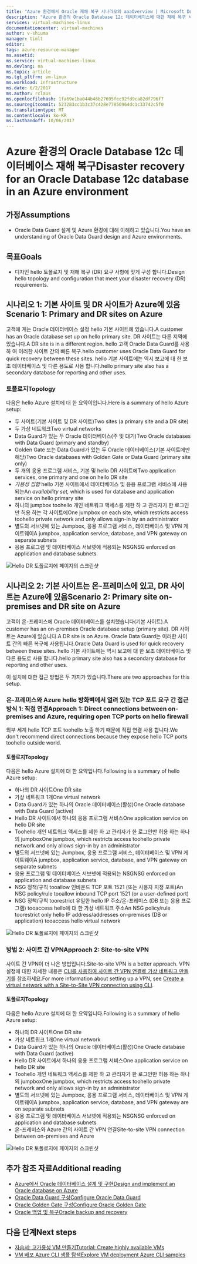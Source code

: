 ```yaml
---
title: "Azure 환경에서 Oracle 재해 복구 시나리오의 aaaOverview | Microsoft Docs"
description: "Azure 환경의 Oracle Database 12c 데이터베이스에 대한 재해 복구 시나리오입니다."
services: virtual-machines-linux
documentationcenter: virtual-machines
author: v-shiuma
manager: timlt
editor: 
tags: azure-resource-manager
ms.assetid: 
ms.service: virtual-machines-linux
ms.devlang: na
ms.topic: article
ms.tgt_pltfrm: vm-linux
ms.workload: infrastructure
ms.date: 6/2/2017
ms.author: rclaus
ms.openlocfilehash: 1fa69e1ba044b46b27695fec92fd9ca82df796f7
ms.sourcegitcommit: 523283cc1b3c37c428e77850964dc1c33742c5f0
ms.translationtype: MT
ms.contentlocale: ko-KR
ms.lasthandoff: 10/06/2017
---
```

# <a name="disaster-recovery-for-an-oracle-database-12c-database-in-an-azure-environment"></a><span data-ttu-id="8e6c7-103">Azure 환경의 Oracle Database 12c 데이터베이스 재해 복구</span><span class="sxs-lookup"><span data-stu-id="8e6c7-103">Disaster recovery for an Oracle Database 12c database in an Azure environment</span></span>

## <a name="assumptions"></a><span data-ttu-id="8e6c7-104">가정</span><span class="sxs-lookup"><span data-stu-id="8e6c7-104">Assumptions</span></span>

- <span data-ttu-id="8e6c7-105">Oracle Data Guard 설계 및 Azure 환경에 대해 이해하고 있습니다.</span><span class="sxs-lookup"><span data-stu-id="8e6c7-105">You have an understanding of Oracle Data Guard design and Azure environments.</span></span>


## <a name="goals"></a><span data-ttu-id="8e6c7-106">목표</span><span class="sxs-lookup"><span data-stu-id="8e6c7-106">Goals</span></span>
- <span data-ttu-id="8e6c7-107">디자인 hello 토폴로지 및 재해 복구 (DR) 요구 사항에 맞게 구성 합니다.</span><span class="sxs-lookup"><span data-stu-id="8e6c7-107">Design hello topology and configuration that meet your disaster recovery (DR) requirements.</span></span>

## <a name="scenario-1-primary-and-dr-sites-on-azure"></a><span data-ttu-id="8e6c7-108">시나리오 1: 기본 사이트 및 DR 사이트가 Azure에 있음</span><span class="sxs-lookup"><span data-stu-id="8e6c7-108">Scenario 1: Primary and DR sites on Azure</span></span>

<span data-ttu-id="8e6c7-109">고객에 게는 Oracle 데이터베이스 설정 hello 기본 사이트에 있습니다.</span><span class="sxs-lookup"><span data-stu-id="8e6c7-109">A customer has an Oracle database set up on hello primary site.</span></span> <span data-ttu-id="8e6c7-110">DR 사이트는 다른 지역에 있습니다.</span><span class="sxs-lookup"><span data-stu-id="8e6c7-110">A DR site is in a different region.</span></span> <span data-ttu-id="8e6c7-111">hello 고객 Oracle Data Guard를 사용 하 여 이러한 사이트 간의 빠른 복구.</span><span class="sxs-lookup"><span data-stu-id="8e6c7-111">hello customer uses Oracle Data Guard for quick recovery between these sites.</span></span> <span data-ttu-id="8e6c7-112">hello 기본 사이트에는 역시 보고에 대 한 보조 데이터베이스 및 다른 용도로 사용 합니다.</span><span class="sxs-lookup"><span data-stu-id="8e6c7-112">hello primary site also has a secondary database for reporting and other uses.</span></span> 

### <a name="topology"></a><span data-ttu-id="8e6c7-113">토폴로지</span><span class="sxs-lookup"><span data-stu-id="8e6c7-113">Topology</span></span>

<span data-ttu-id="8e6c7-114">다음은 hello Azure 설치에 대 한 요약이입니다.</span><span class="sxs-lookup"><span data-stu-id="8e6c7-114">Here is a summary of hello Azure setup:</span></span>

- <span data-ttu-id="8e6c7-115">두 사이트(기본 사이트 및 DR 사이트)</span><span class="sxs-lookup"><span data-stu-id="8e6c7-115">Two sites (a primary site and a DR site)</span></span>
- <span data-ttu-id="8e6c7-116">두 가상 네트워크</span><span class="sxs-lookup"><span data-stu-id="8e6c7-116">Two virtual networks</span></span>
- <span data-ttu-id="8e6c7-117">Data Guard가 있는 두 Oracle 데이터베이스(주 및 대기)</span><span class="sxs-lookup"><span data-stu-id="8e6c7-117">Two Oracle databases with Data Guard (primary and standby)</span></span>
- <span data-ttu-id="8e6c7-118">Golden Gate 또는 Data Guard가 있는 두 Oracle 데이터베이스(기본 사이트에만 해당)</span><span class="sxs-lookup"><span data-stu-id="8e6c7-118">Two Oracle databases with Golden Gate or Data Guard (primary site only)</span></span>
- <span data-ttu-id="8e6c7-119">두 개의 응용 프로그램 서비스, 기본 및 hello DR 사이트에</span><span class="sxs-lookup"><span data-stu-id="8e6c7-119">Two application services, one primary and one on hello DR site</span></span>
- <span data-ttu-id="8e6c7-120">*가용성 집합* hello 기본 사이트에서 데이터베이스 및 응용 프로그램 서비스에 사용 되는</span><span class="sxs-lookup"><span data-stu-id="8e6c7-120">An *availability set,* which is used for database and application service on hello primary site</span></span>
- <span data-ttu-id="8e6c7-121">하나의 jumpbox toohello 개인 네트워크 액세스를 제한 하 고 관리자가 한 로그인만 허용 하는 각 사이트에</span><span class="sxs-lookup"><span data-stu-id="8e6c7-121">One jumpbox on each site, which restricts access toohello private network and only allows sign-in by an administrator</span></span>
- <span data-ttu-id="8e6c7-122">별도의 서브넷에 있는 Jumpbox, 응용 프로그램 서비스, 데이터베이스 및 VPN 게이트웨이</span><span class="sxs-lookup"><span data-stu-id="8e6c7-122">A jumpbox, application service, database, and VPN gateway on separate subnets</span></span>
- <span data-ttu-id="8e6c7-123">응용 프로그램 및 데이터베이스 서브넷에 적용되는 NSG</span><span class="sxs-lookup"><span data-stu-id="8e6c7-123">NSG enforced on application and database subnets</span></span>

![Hello DR 토폴로지에 페이지의 스크린샷](./media/oracle-disaster-recovery/oracle_topology_01.png)

## <a name="scenario-2-primary-site-on-premises-and-dr-site-on-azure"></a><span data-ttu-id="8e6c7-125">시나리오 2: 기본 사이트는 온-프레미스에 있고, DR 사이트는 Azure에 있음</span><span class="sxs-lookup"><span data-stu-id="8e6c7-125">Scenario 2: Primary site on-premises and DR site on Azure</span></span>

<span data-ttu-id="8e6c7-126">고객이 온-프레미스에 Oracle 데이터베이스를 설치했습니다(기본 사이트).</span><span class="sxs-lookup"><span data-stu-id="8e6c7-126">A customer has an on-premises Oracle database setup (primary site).</span></span> <span data-ttu-id="8e6c7-127">DR 사이트는 Azure에 있습니다.</span><span class="sxs-lookup"><span data-stu-id="8e6c7-127">A DR site is on Azure.</span></span> <span data-ttu-id="8e6c7-128">Oracle Data Guard는 이러한 사이트 간의 빠른 복구에 사용됩니다.</span><span class="sxs-lookup"><span data-stu-id="8e6c7-128">Oracle Data Guard is used for quick recovery between these sites.</span></span> <span data-ttu-id="8e6c7-129">hello 기본 사이트에는 역시 보고에 대 한 보조 데이터베이스 및 다른 용도로 사용 합니다.</span><span class="sxs-lookup"><span data-stu-id="8e6c7-129">hello primary site also has a secondary database for reporting and other uses.</span></span> 

<span data-ttu-id="8e6c7-130">이 설치에 대한 접근 방법은 두 가지가 있습니다.</span><span class="sxs-lookup"><span data-stu-id="8e6c7-130">There are two approaches for this setup.</span></span>

### <a name="approach-1-direct-connections-between-on-premises-and-azure-requiring-open-tcp-ports-on-hello-firewall"></a><span data-ttu-id="8e6c7-131">온-프레미스와 Azure hello 방화벽에서 열려 있는 TCP 포트 요구 간 접근 방식 1: 직접 연결</span><span class="sxs-lookup"><span data-stu-id="8e6c7-131">Approach 1: Direct connections between on-premises and Azure, requiring open TCP ports on hello firewall</span></span> 

<span data-ttu-id="8e6c7-132">외부 세계 hello TCP 포트 toohello 노출 하기 때문에 직접 연결 사용 합니다.</span><span class="sxs-lookup"><span data-stu-id="8e6c7-132">We don't recommend direct connections because they expose hello TCP ports toohello outside world.</span></span>

#### <a name="topology"></a><span data-ttu-id="8e6c7-133">토폴로지</span><span class="sxs-lookup"><span data-stu-id="8e6c7-133">Topology</span></span>

<span data-ttu-id="8e6c7-134">다음은 hello Azure 설치에 대 한 요약입니다.</span><span class="sxs-lookup"><span data-stu-id="8e6c7-134">Following is a summary of hello Azure setup:</span></span>

- <span data-ttu-id="8e6c7-135">하나의 DR 사이트</span><span class="sxs-lookup"><span data-stu-id="8e6c7-135">One DR site</span></span> 
- <span data-ttu-id="8e6c7-136">가상 네트워크 1개</span><span class="sxs-lookup"><span data-stu-id="8e6c7-136">One virtual network</span></span>
- <span data-ttu-id="8e6c7-137">Data Guard가 있는 하나의 Oracle 데이터베이스(활성)</span><span class="sxs-lookup"><span data-stu-id="8e6c7-137">One Oracle database with Data Guard (active)</span></span>
- <span data-ttu-id="8e6c7-138">Hello DR 사이트에서 하나의 응용 프로그램 서비스</span><span class="sxs-lookup"><span data-stu-id="8e6c7-138">One application service on hello DR site</span></span>
- <span data-ttu-id="8e6c7-139">Toohello 개인 네트워크 액세스를 제한 하 고 관리자가 한 로그인만 허용 하는 하나의 jumpbox</span><span class="sxs-lookup"><span data-stu-id="8e6c7-139">One jumpbox, which restricts access toohello private network and only allows sign-in by an administrator</span></span>
- <span data-ttu-id="8e6c7-140">별도의 서브넷에 있는 Jumpbox, 응용 프로그램 서비스, 데이터베이스 및 VPN 게이트웨이</span><span class="sxs-lookup"><span data-stu-id="8e6c7-140">A jumpbox, application service, database, and VPN gateway on separate subnets</span></span>
- <span data-ttu-id="8e6c7-141">응용 프로그램 및 데이터베이스 서브넷에 적용되는 NSG</span><span class="sxs-lookup"><span data-stu-id="8e6c7-141">NSG enforced on application and database subnets</span></span>
- <span data-ttu-id="8e6c7-142">NSG 정책/규칙 tooallow 인바운드 TCP 포트 1521 (또는 사용자 지정 포트)</span><span class="sxs-lookup"><span data-stu-id="8e6c7-142">An NSG policy/rule tooallow inbound TCP port 1521 (or a user-defined port)</span></span>
- <span data-ttu-id="8e6c7-143">NSG 정책/규칙 toorestrict 유일한 hello IP 주소/온-프레미스 (DB 또는 응용 프로그램) tooaccess hello에 대 한 가상 네트워크 주소</span><span class="sxs-lookup"><span data-stu-id="8e6c7-143">An NSG policy/rule toorestrict only hello IP address/addresses on-premises (DB or application) tooaccess hello virtual network</span></span>

![Hello DR 토폴로지에 페이지의 스크린샷](./media/oracle-disaster-recovery/oracle_topology_02.png)

### <a name="approach-2-site-to-site-vpn"></a><span data-ttu-id="8e6c7-145">방법 2: 사이트 간 VPN</span><span class="sxs-lookup"><span data-stu-id="8e6c7-145">Approach 2: Site-to-site VPN</span></span>
<span data-ttu-id="8e6c7-146">사이트 간 VPN이 더 나은 방법입니다.</span><span class="sxs-lookup"><span data-stu-id="8e6c7-146">Site-to-site VPN is a better approach.</span></span> <span data-ttu-id="8e6c7-147">VPN 설정에 대한 자세한 내용은 [CLI를 사용하여 사이트 간 VPN 연결로 가상 네트워크 만들기](https://docs.microsoft.com/en-us/azure/vpn-gateway/vpn-gateway-howto-site-to-site-resource-manager-cli)를 참조하세요.</span><span class="sxs-lookup"><span data-stu-id="8e6c7-147">For more information about setting up a VPN, see [Create a virtual network with a Site-to-Site VPN connection using CLI](https://docs.microsoft.com/en-us/azure/vpn-gateway/vpn-gateway-howto-site-to-site-resource-manager-cli).</span></span>

#### <a name="topology"></a><span data-ttu-id="8e6c7-148">토폴로지</span><span class="sxs-lookup"><span data-stu-id="8e6c7-148">Topology</span></span>

<span data-ttu-id="8e6c7-149">다음은 hello Azure 설치에 대 한 요약입니다.</span><span class="sxs-lookup"><span data-stu-id="8e6c7-149">Following is a summary of hello Azure setup:</span></span>

- <span data-ttu-id="8e6c7-150">하나의 DR 사이트</span><span class="sxs-lookup"><span data-stu-id="8e6c7-150">One DR site</span></span> 
- <span data-ttu-id="8e6c7-151">가상 네트워크 1개</span><span class="sxs-lookup"><span data-stu-id="8e6c7-151">One virtual network</span></span> 
- <span data-ttu-id="8e6c7-152">Data Guard가 있는 하나의 Oracle 데이터베이스(활성)</span><span class="sxs-lookup"><span data-stu-id="8e6c7-152">One Oracle database with Data Guard (active)</span></span>
- <span data-ttu-id="8e6c7-153">Hello DR 사이트에서 하나의 응용 프로그램 서비스</span><span class="sxs-lookup"><span data-stu-id="8e6c7-153">One application service on hello DR site</span></span>
- <span data-ttu-id="8e6c7-154">Toohello 개인 네트워크 액세스를 제한 하 고 관리자가 한 로그인만 허용 하는 하나의 jumpbox</span><span class="sxs-lookup"><span data-stu-id="8e6c7-154">One jumpbox, which restricts access toohello private network and only allows sign-in by an administrator</span></span>
- <span data-ttu-id="8e6c7-155">별도의 서브넷에 있는 Jumpbox, 응용 프로그램 서비스, 데이터베이스 및 VPN 게이트웨이</span><span class="sxs-lookup"><span data-stu-id="8e6c7-155">A jumpbox, application service, database, and VPN gateway are on separate subnets</span></span>
- <span data-ttu-id="8e6c7-156">응용 프로그램 및 데이터베이스 서브넷에 적용되는 NSG</span><span class="sxs-lookup"><span data-stu-id="8e6c7-156">NSG enforced on application and database subnets</span></span>
- <span data-ttu-id="8e6c7-157">온-프레미스와 Azure 간의 사이트 간 VPN 연결</span><span class="sxs-lookup"><span data-stu-id="8e6c7-157">Site-to-site VPN connection between on-premises and Azure</span></span>

![Hello DR 토폴로지에 페이지의 스크린샷](./media/oracle-disaster-recovery/oracle_topology_03.png)

## <a name="additional-reading"></a><span data-ttu-id="8e6c7-159">추가 참조 자료</span><span class="sxs-lookup"><span data-stu-id="8e6c7-159">Additional reading</span></span>

- [<span data-ttu-id="8e6c7-160">Azure에서 Oracle 데이터베이스 설계 및 구현</span><span class="sxs-lookup"><span data-stu-id="8e6c7-160">Design and implement an Oracle database on Azure</span></span>](oracle-design.md)
- [<span data-ttu-id="8e6c7-161">Oracle Data Guard 구성</span><span class="sxs-lookup"><span data-stu-id="8e6c7-161">Configure Oracle Data Guard</span></span>](configure-oracle-dataguard.md)
- [<span data-ttu-id="8e6c7-162">Oracle Golden Gate 구성</span><span class="sxs-lookup"><span data-stu-id="8e6c7-162">Configure Oracle Golden Gate</span></span>](configure-oracle-golden-gate.md)
- [<span data-ttu-id="8e6c7-163">Oracle 백업 및 복구</span><span class="sxs-lookup"><span data-stu-id="8e6c7-163">Oracle backup and recovery</span></span>](oracle-backup-recovery.md)


## <a name="next-steps"></a><span data-ttu-id="8e6c7-164">다음 단계</span><span class="sxs-lookup"><span data-stu-id="8e6c7-164">Next steps</span></span>

- [<span data-ttu-id="8e6c7-165">자습서: 고가용성 VM 만들기</span><span class="sxs-lookup"><span data-stu-id="8e6c7-165">Tutorial: Create highly available VMs</span></span>](../../linux/create-cli-complete.md)
- [<span data-ttu-id="8e6c7-166">VM 배포 Azure CLI 샘플 탐색</span><span class="sxs-lookup"><span data-stu-id="8e6c7-166">Explore VM deployment Azure CLI samples</span></span>](../../linux/cli-samples.md)
